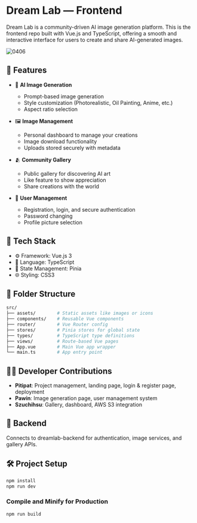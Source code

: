 # Dream Lab — Frontend

Dream Lab is a community-driven AI image generation platform. This is the frontend repo built with Vue.js and TypeScript, offering a smooth and interactive interface for users to create and share AI-generated images.

![0406](https://github.com/user-attachments/assets/0b12eb6d-07c5-48cf-85dc-5c9c7a9d237d)

## 🚀 Features

- 🧠 **AI Image Generation**
  - Prompt-based image generation
  - Style customization (Photorealistic, Oil Painting, Anime, etc.)
  - Aspect ratio selection

- 🖼 **Image Management**
  - Personal dashboard to manage your creations
  - Image download functionality
  - Uploads stored securely with metadata

- 🫂 **Community Gallery**
  - Public gallery for discovering AI art
  - Like feature to show appreciation
  - Share creations with the world

- 👤 **User Management**
  - Registration, login, and secure authentication
  - Password changing
  - Profile picture selection

## 🔧 Tech Stack

- ⚙️ Framework: Vue.js 3
- 💬 Language: TypeScript
- 🧠 State Management: Pinia
- 🌐 Styling: CSS3 

## 📁 Folder Structure

```bash
src/
├── assets/        # Static assets like images or icons
├── components/    # Reusable Vue components
├── router/        # Vue Router config
├── stores/        # Pinia stores for global state
├── types/         # TypeScript type definitions
├── views/         # Route-based Vue pages
├── App.vue        # Main Vue app wrapper
└── main.ts        # App entry point
```

## 🧑‍💻 Developer Contributions

- **Pitipat**: Project management, landing page, login & register page, deployment
- **Pawin**: Image generation page, user management system
- **Szuchihsu**: Gallery, dashboard, AWS S3 integration

## 🔗 Backend
Connects to dreamlab-backend for authentication, image services, and gallery APIs.

## 🛠 Project Setup

```bash
npm install
npm run dev
```

### Compile and Minify for Production

```bash
npm run build
```
